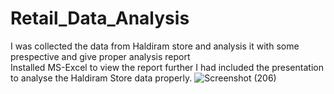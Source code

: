 # Retail_Data_Analysis
I was collected the data from Haldiram store and analysis it with some prespective and give proper analysis report  
Installed MS-Excel to view the report
further I had included the presentation to analyse the Haldiram Store data properly.
![Screenshot (206)](https://github.com/AniketKatiyarr/Retail_Data_Analysis/assets/118245999/b4e44e88-4236-450e-a72a-0f31d50e4874)
